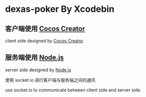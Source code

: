 # dexas-poker By Xcodebin
## 客户端使用 [Cocos Creator](http://www.cocos.com/creator)
client side designed by [Cocos Creator](http://www.cocos.com/creator)
## 服务端使用 [Node.js](https://github.com/nodejscn/node-api-cn)
server side designed by [Node.js](https://github.com/nodejscn/node-api-cn)

使用 socket.io 进行客户端与服务端之间的通讯

use socket.io to communicate between client side and server side.
